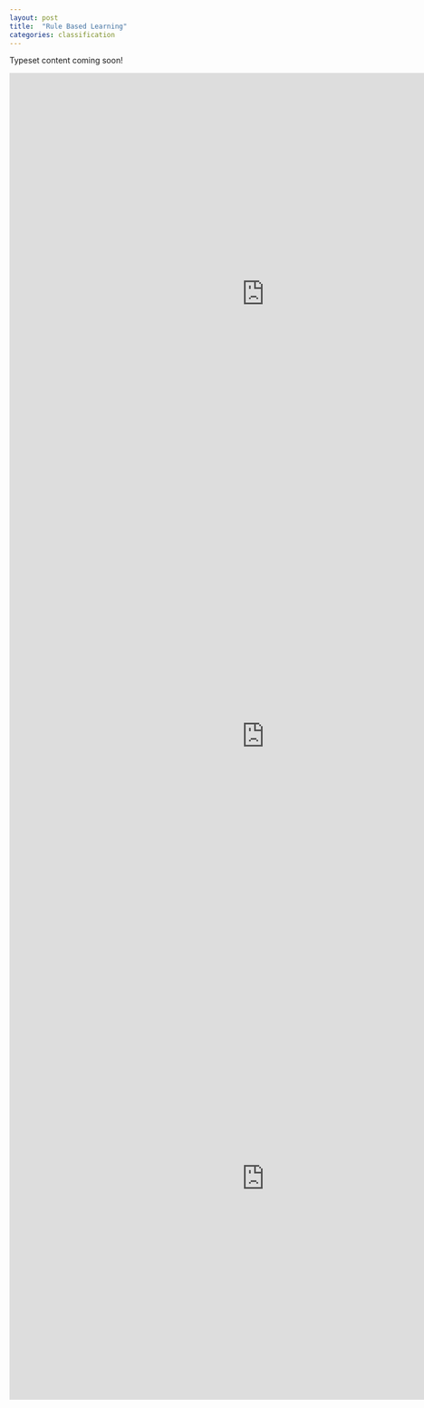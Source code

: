 ```yaml
---
layout: post
title:  "Rule Based Learning"
categories: classification
---
```


Typeset content coming soon!

<iframe src="http://docs.google.com/viewer?url=https://datascienceguide.github.io/assets/prism_one.pdf&embedded=true" width="900" height="780" style="border: none;"></iframe>

<iframe src="http://docs.google.com/viewer?url=https://datascienceguide.github.io/assets/prism_two.pdf&embedded=true" width="900" height="780" style="border: none;"></iframe>

<iframe src="http://docs.google.com/viewer?url=https://datascienceguide.github.io/assets/prism_three.pdf&embedded=true" width="900" height="780" style="border: none;"></iframe>
